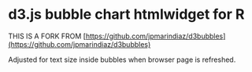 # d3.js bubble chart htmlwidget for R

THIS IS A FORK FROM 
[https://github.com/jpmarindiaz/d3bubbles](https://github.com/jpmarindiaz/d3bubbles)

Adjusted for text size inside bubbles when browser page is refreshed.
